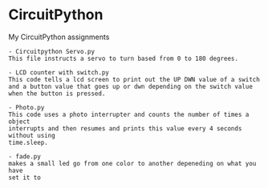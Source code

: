 # CircuitPython
My CircuitPython assignments

	- Circuitpython Servo.py
	This file instructs a servo to turn based from 0 to 180 degrees.

	- LCD counter with switch.py
	This code tells a lcd screen to print out the UP DWN value of a switch 
	and a button value that goes up or dwn depending on the switch value
	when the button is pressed.

	- Photo.py
	This code uses a photo interrupter and counts the number of times a object
	interrupts and then resumes and prints this value every 4 seconds without using
	time.sleep. 

	- fade.py
	makes a small led go from one color to another depeneding on what you have
	set it to
